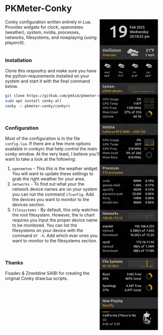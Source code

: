 # PKMeter-Conky
<img align="right" src="preview.png" style="z-index:999">
Conky configuration written entirely in Lua. Provides widgets for clock,
openmeteo (weather), system, nvidia, processes, networks, filesystems, and 
nowplaying (using playerctl).
<br/><br/>

### Installation
Clone this respositry and make sure you have the python-requirements installed
on your system and start it with the final command below.
```bash
git clone https://github.com/pkkid/pkmeter-conky.git
sudo apt install conky-all
conky -c pkmeter-conky/conkyrc
```
<br/>

### Configuration
Most of the configuration is in the file `config.lua`. If there are a few more
options available in conkyrc that help control the main conky window. At the
very least, I believe you'll want to take a look at the following:

1. `openmeteo` - This this is the weather widget. You will want to update these
   settings to grab the right weather for your area.
2. `networks` - To find out what your the network device names are on your system
   you can run the command `ifconfig`. Add the devices you want to monitor to
   the devices section.
3. `filesystems` - By default, this only watches the root filesystem. However,
   the io chart requires you input the proper device name to be monitored. You
   can list the filesystems on your device with the command `df -h`. Add which
   ever ones you want to monitor to the filesystems section.
<br/>

### Thanks
Fisadev & Zineddine SAIBI for creating the original Conky draw.lua scripts.

